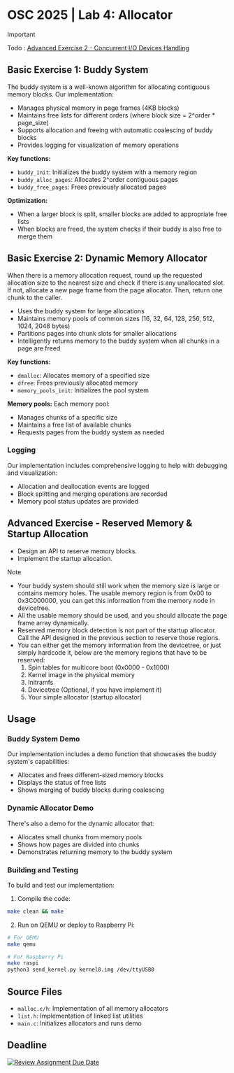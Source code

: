 # OSC 2025 | Lab 4: Allocator
> [!IMPORTANT]
> Todo :
> [Advanced Exercise 2 - Concurrent I/O Devices Handling](#advanced-exercise---reserved-memory--startup-allocation)

## Basic Exercise 1: Buddy System

The buddy system is a well-known algorithm for allocating contiguous memory blocks. Our implementation:

- Manages physical memory in page frames (4KB blocks)
- Maintains free lists for different orders (where block size = 2^order * page_size)
- Supports allocation and freeing with automatic coalescing of buddy blocks
- Provides logging for visualization of memory operations

**Key functions:**
- `buddy_init`: Initializes the buddy system with a memory region
- `buddy_alloc_pages`: Allocates 2^order contiguous pages
- `buddy_free_pages`: Frees previously allocated pages

**Optimization:**
- When a larger block is split, smaller blocks are added to appropriate free lists
- When blocks are freed, the system checks if their buddy is also free to merge them

## Basic Exercise 2: Dynamic Memory Allocator

When there is a memory allocation request, round up the requested allocation size to the nearest size and check if there is any unallocated slot. If not, allocate a new page frame from the page allocator. Then, return one chunk to the caller. 

- Uses the buddy system for large allocations
- Maintains memory pools of common sizes (16, 32, 64, 128, 256, 512, 1024, 2048 bytes)
- Partitions pages into chunk slots for smaller allocations
- Intelligently returns memory to the buddy system when all chunks in a page are freed

**Key functions:**
- `dmalloc`: Allocates memory of a specified size
- `dfree`: Frees previously allocated memory
- `memory_pools_init`: Initializes the pool system

**Memory pools:**
Each memory pool:
- Manages chunks of a specific size
- Maintains a free list of available chunks
- Requests pages from the buddy system as needed

### Logging

Our implementation includes comprehensive logging to help with debugging and visualization:
- Allocation and deallocation events are logged
- Block splitting and merging operations are recorded
- Memory pool status updates are provided

## Advanced Exercise - Reserved Memory & Startup Allocation
* Design an API to reserve memory blocks.
* Implement the startup allocation.
> [!NOTE]
> * Your buddy system should still work when the memory size is large or contains memory holes. The usable memory region is from 0x00 to 0x3C000000, you can get this information from the memory node in devicetree.
> * All the usable memory should be used, and you should allocate the page frame array dynamically.
> * Reserved memory block detection is not part of the startup allocator. Call the API designed in the previous section to reserve those regions.
> * You can either get the memory information from the devicetree, or just simply hardcode it, below are the memory regions that have to be reserved:
>   1. Spin tables for multicore boot (0x0000 - 0x1000)
>   2. Kernel image in the physical memory
>   3. Initramfs
>   4. Devicetree (Optional, if you have implement it)
>   5. Your simple allocator (startup allocator)




## Usage

### Buddy System Demo

Our implementation includes a demo function that showcases the buddy system's capabilities:
- Allocates and frees different-sized memory blocks
- Displays the status of free lists
- Shows merging of buddy blocks during coalescing

### Dynamic Allocator Demo

There's also a demo for the dynamic allocator that:
- Allocates small chunks from memory pools
- Shows how pages are divided into chunks
- Demonstrates returning memory to the buddy system

### Building and Testing

To build and test our implementation:

1. Compile the code:
```bash
make clean && make
```

2. Run on QEMU or deploy to Raspberry Pi:
```bash
# For QEMU
make qemu

# For Raspberry Pi
make raspi
python3 send_kernel.py kernel8.img /dev/ttyUSB0
```

## Source Files

- `malloc.c/h`: Implementation of all memory allocators
- `list.h`: Implementation of linked list utilities
- `main.c`: Initializes allocators and runs demo

## Deadline
[![Review Assignment Due Date](https://classroom.github.com/assets/deadline-readme-button-22041afd0340ce965d47ae6ef1cefeee28c7c493a6346c4f15d667ab976d596c.svg)](https://classroom.github.com/a/V5oTyLCK)
